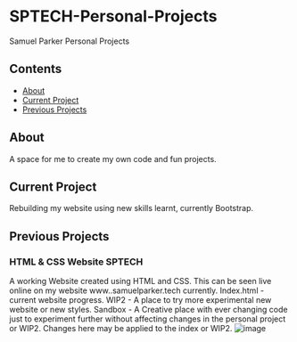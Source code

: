# SPTECH-Personal-Projects
Samuel Parker Personal Projects 

## Contents
- [About](#about)
- [Current Project](#current-project)
- [Previous Projects](#previous-projects)

## About

A space for me to create my own code and fun projects. 

## Current Project

Rebuilding my website using new skills learnt, currently Bootstrap. 

## Previous Projects


### HTML & CSS Website SPTECH
A working Website created using HTML and CSS. This can be seen live online on my website www..samuelparker.tech currently. 
Index.html - current website progress.
WIP2 - A place to try more experimental new website or new styles.
Sandbox - A Creative place with ever changing code just to experiment further without affecting changes in the personal project or WIP2. Changes here may be applied to the index or WIP2.
![image](https://github.com/SamuelParkerTech/SPTECH-Personal-Projects/assets/169777591/2de619e2-e866-4c79-bd0a-0562aac8cd53)







